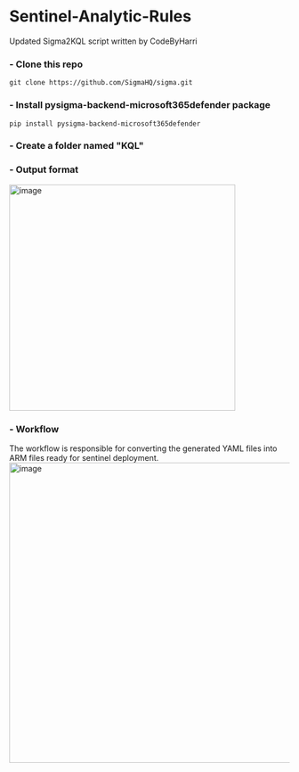 # Sentinel-Analytic-Rules
Updated Sigma2KQL script written by CodeByHarri

### - Clone this repo
```git clone https://github.com/SigmaHQ/sigma.git```

### - Install pysigma-backend-microsoft365defender package
```pip install pysigma-backend-microsoft365defender```

### - Create a folder named "KQL"

### - Output format
<img width="406" alt="image" src="https://github.com/Khaled6120/Sentinel-Analytic-Rules/assets/86200305/f1c6f3ac-1b3a-4553-93c7-a6b539d5e192">

### - Workflow
The workflow is responsible for converting the generated YAML files into ARM files ready for sentinel deployment.
<img width="539" alt="image" src="https://github.com/Khaled6120/Sentinel-Analytic-Rules/assets/86200305/4dd97029-e3b3-46fb-9b65-e1a3a669d761">
